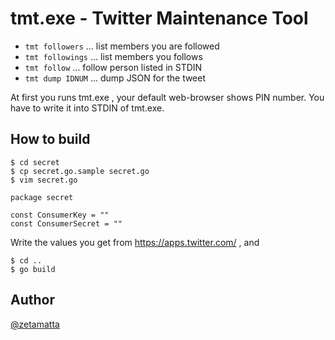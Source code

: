 tmt.exe - Twitter Maintenance Tool
==============================

* `tmt followers`  ... list members you are followed
* `tmt followings`  ... list members you follows
* `tmt follow` ... follow person listed in STDIN
* `tmt dump IDNUM` ... dump JSON for the tweet

At first you runs tmt.exe , your default web-browser shows PIN number.
You have to write it into STDIN of tmt.exe.

How to build
------------

```
$ cd secret
$ cp secret.go.sample secret.go
$ vim secret.go
```

```
package secret

const ConsumerKey = ""
const ConsumerSecret = ""
```

Write the values you get from https://apps.twitter.com/ , and

```
$ cd ..
$ go build
```

Author
------
[@zetamatta](https://github.com/zetamatta/)
